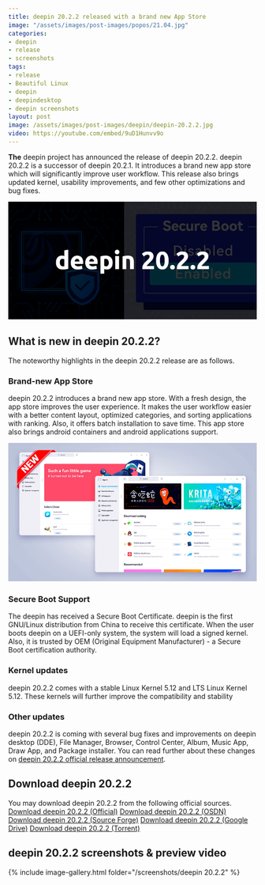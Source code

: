 ```yaml
---
title: deepin 20.2.2 released with a brand new App Store
image: "/assets/images/post-images/popos/21.04.jpg"
categories:
- deepin
- release
- screenshots
tags:
- release
- Beautiful Linux
- deepin
- deepindesktop
- deepin screenshots
layout: post
image: /assets/images/post-images/deepin/deepin-20.2.2.jpg
video: https://youtube.com/embed/9uD1Hunvv9o
---
```


**The** deepin project has announced the release of deepin 20.2.2. deepin 20.2.2 is a successor of deepin 20.2.1. It introduces a brand new app store which will significantly improve user workflow. This release also brings updated kernel, usability improvements, and few other optimizations and bug fixes.

![deepin 20.2.2 preview](/assets/images/post-images/deepin/deepin-20.2.2.jpg)

## What is new in deepin 20.2.2?
The noteworthy highlights in the deepin 20.2.2 release are as follows.

### Brand-new App Store
deepin 20.2.2 introduces a brand new app store. With a fresh design, the app store improves the user experience. It makes the user workflow easier with a better content layout, optimized categories, and sorting applications with ranking. Also, it offers batch installation to save time. This app store also brings android containers and android applications support.

![New App Sotre in deepin 20.2.2](/assets/images/post-images/deepin/deepin-store.jpg)

### Secure Boot Support
The deepin has received a Secure Boot Certificate. deepin is the first GNU/Linux distribution from China to receive this certificate. When the user boots deepin on a UEFI-only system, the system will load a signed kernel. Also, it is trusted by OEM (Original Equipment Manufacturer) - a Secure Boot certification authority.

### Kernel updates
deepin 20.2.2 comes with a stable Linux Kernel 5.12 and LTS Linux Kernel 5.12. These kernels will further improve the compatibility and stability

### Other updates
deepin 20.2.2 is coming with several bug fixes and improvements on deepin desktop (DDE), File Manager, Browser, Control Center, Album, Music App, Draw App, and Package installer. You can read further about these changes on [deepin 20.2.2 official release announcement](https://bbs.deepin.org/zh/post/221963).


## Download deepin 20.2.2
You may download deepin 20.2.2 from the following official sources.
<a href="http://cdimage.deepin.com/releases/20.2.2/deepin-desktop-community-20.2.2-amd64.iso" class="download">Download deepin 20.2.2 (Official)</a>
<a href="https://osdn.net/projects/deepin/storage/20.2.2" class="download">Download deepin 20.2.2 (OSDN)</a>
<a href="https://sourceforge.net/projects/deepin/files/20.2.2/deepin-desktop-community-20.2.2-amd64.iso" class="download">Download deepin 20.2.2 (Source Forge)</a>
<a href="https://drive.google.com/drive/folders/151KDDRyvx8QTijB8LdloV-ByHlwGotRa" class="download">Download deepin 20.2.2 (Google Drive)</a>
<a href="https://www.mediafire.com/folder/8rafnt1zqihru/deepin_20.2.2" class="download">Download deepin 20.2.2 (Torrent)</a>

## deepin 20.2.2 screenshots & preview video
{% include image-gallery.html folder="/screenshots/deepin 20.2.2" %}
